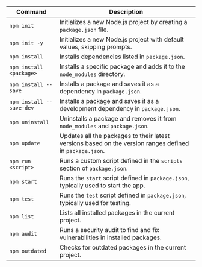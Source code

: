 | Command                  | Description                                                                                              |
| ------------------------ | -------------------------------------------------------------------------------------------------------- |
| `npm init`               | Initializes a new Node.js project by creating a `package.json` file.                                     |
| `npm init -y`            | Initializes a new Node.js project with default values, skipping prompts.                                 |
| `npm install`            | Installs dependencies listed in `package.json`.                                                          |
| `npm install <package>`  | Installs a specific package and adds it to the `node_modules` directory.                                 |
| `npm install --save`     | Installs a package and saves it as a dependency in `package.json`.                                       |
| `npm install --save-dev` | Installs a package and saves it as a development dependency in `package.json`.                           |
| `npm uninstall`          | Uninstalls a package and removes it from `node_modules` and `package.json`.                              |
| `npm update`             | Updates all the packages to their latest versions based on the version ranges defined in `package.json`. |
| `npm run <script>`       | Runs a custom script defined in the `scripts` section of `package.json`.                                 |
| `npm start`              | Runs the `start` script defined in `package.json`, typically used to start the app.                      |
| `npm test`               | Runs the `test` script defined in `package.json`, typically used for testing.                            |
| `npm list`               | Lists all installed packages in the current project.                                                     |
| `npm audit`              | Runs a security audit to find and fix vulnerabilities in installed packages.                             |
| `npm outdated`           | Checks for outdated packages in the current project.                                                     |
